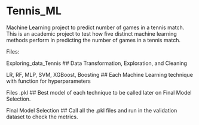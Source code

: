 # Tennis_ML
Machine Learning project to predict number of games in a tennis match.
This is an academic project to test how five distinct machine learning methods perform in predicting the number of games in a tennis match.

Files:

Exploring_data_Tennis ## Data Transformation, Exploration, and Cleaning 

LR, RF, MLP, SVM, XGBoost, Boosting ## Each Machine Learning technique with function for hyperparameters

Files .pkl ## Best model of each technique to be called later on Final Model Selection.

Final Model Selection ## Call all the .pkl files and run in the validation dataset to check the metrics.
